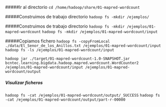 
#####Ir al directorio
```cd /home/hadoop/share/01-mapred-wordcount```

#####Construimos de trabajo directorio
```hadoop fs -mkdir /ejemplos/```

#####Construimos de trabajo directorio
```hadoop fs -mkdir /ejemplos/01-mapred-wordcount```
```hadoop fs -mkdir /ejemplos/01-mapred-wordcount/input```


#####Copiamos fichero
```hadoop fs -copyFromLocal ./data/El_Senor_de_los_Anillos.txt /ejemplos/01-mapred-wordcount/input```
```hadoop fs -ls /ejemplos/01-mapred-wordcount/input```

```hadoop jar ./target/01-mapred-wordcount-1.0-SNAPSHOT.jar bcntec.learning.bigdata.hadoop.mapred.wordcount.WordCounter2  /ejemplos/01-mapred-wordcount/input /ejemplos/01-mapred-wordcount/output ​```


##### Visulizar ficheros
```hadoop fs -cat /ejemplos/01-mapred-wordcount/output/_SUCCESS```
```hadoop fs -cat /ejemplos/01-mapred-wordcount/output/part-r-00000```